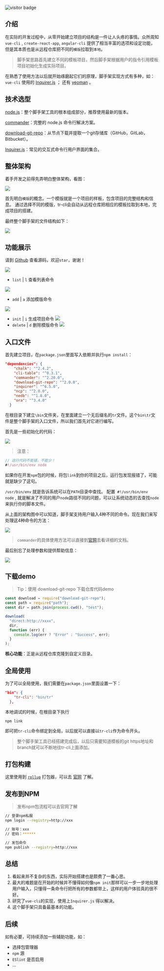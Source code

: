 ![visitor badge](https://visitor-badge.laobi.icu/badge?page_id=0515my-cli.0515my-cli)
## 介绍

在实际的开发过程中，从零开始建立项目的结构是一件让人头疼的事情。众所周知 `vue-cli` , `create-react-app`, `angular-cli` 提供了相当丰富的选项和设定功能，但是其本质也是从远程仓库把不同的`模版`拉取到`本地`。

> 脚手架思路首先建立不同的模板项目，然后脚手架根据用户的指令引用模板项目初始化生成实际项目。

在熟悉了使用方法以后就开始琢磨起它们的原理，脚手架实现方式有多种，如：`vue-cli` 使用的 [Inquirer.js](https://www.npmjs.com/package/inquirer) ；  还有 [yeoman](https://yeoman.io/) 。


## 技术选型


[node.js](https://nodejs.org/)：整个脚手架工具的根本组成部分，推荐使用最新的版本。

[commander](https://github.com/tj/commander.js/)：完整的 node.js 命令行解决方案。

[download-git-repo](https://www.npmjs.com/package/download-git-repo)：从节点下载并提取一个git存储库（GitHub，GitLab，Bitbucket）。

[Inquirer.js](https://www.npmjs.com/package/inquirer)：常见的交互式命令行用户界面的集合。


## 整体架构

着手开发之前得先弄明白整体架构，看图：

![](https://p1-juejin.byteimg.com/tos-cn-i-k3u1fbpfcp/a41fbb0627834e9ba1fae25de83b49e0~tplv-k3u1fbpfcp-watermark.image)

首先明白`模版`的概念。一个模版就是一个项目的样板，包含项目的完整结构和信息。
通过选择不同的模版，tr-cli会自动从远程仓库把相应的模板拉取到本地，完成项目的搭建。

最终整个脚手架的文件结构如下：

![](https://p1-juejin.byteimg.com/tos-cn-i-k3u1fbpfcp/65281fa776e54031a96791b5f874db0e~tplv-k3u1fbpfcp-watermark.image)

## 功能展示

请到 [Github](https://github.com/lizheng0515/my-cli) 查看源码，欢迎`star`，谢谢！

![](https://p6-juejin.byteimg.com/tos-cn-i-k3u1fbpfcp/262c88bf7f1544c2b26485a91246f4c4~tplv-k3u1fbpfcp-watermark.image)

+   `list` | `l` 查看列表命令

![](https://p1-juejin.byteimg.com/tos-cn-i-k3u1fbpfcp/15813a178dfc46b9afacda800a024e3b~tplv-k3u1fbpfcp-watermark.image)
+   `add` | `a` 添加模版命令

![](https://p9-juejin.byteimg.com/tos-cn-i-k3u1fbpfcp/85b8650b9a644d42a13637665b84644a~tplv-k3u1fbpfcp-watermark.image)
+   `init` | `i` 生成项目命令
![](https://p3-juejin.byteimg.com/tos-cn-i-k3u1fbpfcp/22215ebfca3942a2be5d9e76eed90408~tplv-k3u1fbpfcp-watermark.image)
+   `delete` | `d` 删除模版命令
![](https://p9-juejin.byteimg.com/tos-cn-i-k3u1fbpfcp/5f6617a25db141c69b118b44a8a25147~tplv-k3u1fbpfcp-watermark.image)

## 入口文件

首先建立项目，在`package.json`里面写入依赖并执行`npm install`：

```json
"dependencies": {
	"chalk": "^2.4.2",
    "cli-table": "^0.3.1",
    "commander": "^2.20.0",
    "download-git-repo": "^2.0.0",
    "inquirer": "^6.5.0",
    "ncp": "^2.0.0",
    "nedb": "^1.8.0",
    "ora": "^3.4.0"
  }
```

在根目录下建立`\bin`文件夹，在里面建立一个无后缀名的`tr`文件。这个`bin\tr`文件是整个脚手架的入口文件，所以我们首先对它进行编写。

首先是一些初始化的代码：


![](https://p1-juejin.byteimg.com/tos-cn-i-k3u1fbpfcp/b3029cb2ef50436e9d95872c77124e64~tplv-k3u1fbpfcp-watermark.image)

> 注意：

```js
// 这行代码不能错，不能少！
#!/usr/bin/env node
```

如果你在开发`npm`包的时候，将包`link`到你的项目之后，运行包发现报错了，可能就是缺少了这句。

`/usr/bin/env` 就是告诉系统可以在`PATH`目录中查找。 配置` #!/usr/bin/env node` , 就是解决了不同的用户`node`路径不同的问题，可以让系统动态的去查找`node`来执行你的脚本文件。




从上面的架构图中可以知道，脚手架支持用户输入4种不同的命令。现在我们来写处理这4种命令的方法：

![](https://p9-juejin.byteimg.com/tos-cn-i-k3u1fbpfcp/ff47382ab74c4396b049548522988af6~tplv-k3u1fbpfcp-watermark.image)


> `commander`的具体使用方法可以直接到[官网](https://github.com/tj/commander.js/)去看详细的文档。

最后别忘了处理参数和提供帮助信息：

![](https://p1-juejin.byteimg.com/tos-cn-i-k3u1fbpfcp/c6b883fcd2a64e7c8a3bfa09f7f297c0~tplv-k3u1fbpfcp-watermark.image)



## 下载demo

> Tip：使用 download-git-repo 下载仓库代码demo
>
```js
const download = require("download-git-repo");
const path = require("path");
const dir = path.join(process.cwd(), "test");

download(
  "direct:http://xxxx",
  dir,
  function (err) {
    console.log(err ? "Error" : "Success", err);
  }
);
```
**核心功能**：正是从远程仓库克隆到自定义目录。


## 全局使用

为了可以全局使用，我们需要在`package.json`里面设置一下：

```json
"bin": {
    "tr-cli": "bin/tr"
  },
```

本地调试的时候，在根目录下执行

```auto
npm link
```

即可把`tr-cli`命令绑定到全局，以后就可以直接以`tr-cli`作为命令开头。

> 整个脚手架工具已经搭建完成后，以后只需要知道模板的git https地址和branch就可以不断地往tr-cli上面添加。

## 打包构建

这里使用到 [`rollup`](https://www.npmjs.com/package/rollup) 打包器，可以去 [官网](https://rollupjs.org/) 了解。



## 发布到NPM

> 发布npm包流程可以去官网了解

```bash
// 登录npm私服
npm login --registry=http://xxx

// 账号：xxx
// 密码：******

// 发包命令
npm publish --registry=http://xxx
```


## 总结

1.  看起来并不复杂的东西，实际开始搭建也是颇费了一番心思。
2.  最大的难题是在开始的时候并不懂得如何像`npm init`那样可以一步一步地处理用户输入，只懂得一条命令行把所有的参数都带上，这样的用户体验真的很不好。
3.  研究了`vue-cli`的实现，使用上`Inquirer.js` 得以解决。
4.  这个脚手架只具备最基本的功能。

## 后续

如有必要，可持续添加一些辅助功能，如：

- 选择包管理器
- `npm` 源
- `ESlint` 是否启用
- ...
